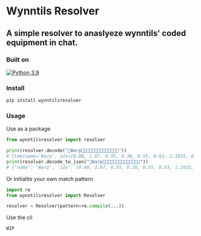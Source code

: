 # Wynntils Resolver
## A simple resolver to anaslyeze wynntils' coded equipment in chat.

### Built on
[![Python 3.9](https://img.shields.io/badge/python%203.9-3670A0?style=for-the-badge&logo=python&logoColor=ffdd54)](https://www.python.org/)

### Install
```bash
pip install wynntilsresolver
```

### Usage

Use as a package

```python
from wynntilsresolver import resolver

print(resolver.decode("󵿰Warp󵿲󵃨󵄴󵁤󵀠󵁤󵂄󵅥󵀀󵃌󵿲󵃗󵀄󵿱"))
# Item(name='Warp', ids=[0.88, 1.07, 0.55, 0.38, 0.55, 0.63, 1.1925, 0.3, 0.81], powders=[AIR, AIR, AIR], rerolls=4)
print(resolver.decode_to_json("󵿰Warp󵿲󵃨󵄴󵁤󵀠󵁤󵂄󵅥󵀀󵃌󵿲󵃗󵀄󵿱"))
# {'name': 'Warp', 'ids': [0.88, 1.07, 0.55, 0.38, 0.55, 0.63, 1.1925, 0.3, 0.81], 'powders': ['AIR', 'AIR', 'AIR'], 'rerolls': 4}
```

Or initialite your own match pattern
```python
import re
from wynntilsresolver import Resolver

resolver = Resolver(pattern=re.compile(...))
```

Use the cli
```bash
WIP
```